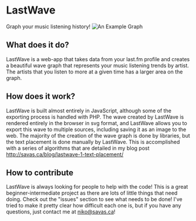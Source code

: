 # LastWave
Graph your music listening history!
![An Example Graph](http://i.imgur.com/jMQoqg6.png)

## What does it do?
LastWave is a web-app that takes data from your last.fm profile and creates a beautiful wave graph that represents your music listening trends by artist. The artists that you listen to more at a given time has a larger area on the graph.

## How does it work?
LastWave is built almost entirely in JavaScript, although some of the exporting process is handled with PHP. The wave created by LastWave is rendered entirely in the browser in svg format, and LastWave allows you to export this wave to multiple sources, including saving it as an image to the web.
The majority of the creation of the wave graph is done by libraries, but the text placement is done manually by LastWave. This is accomplished with a series of algorithms that are detailed in my blog post <http://savas.ca/blog/lastwave-1-text-placement/>

## How to contribute
LastWave is always looking for people to help with the code! This is a great beginner-intermediate project as there are lots of little things that need doing. Check out the "issues" section to see what needs to be done! I've tried to make it pretty clear how difficult each one is, but if you have any questions, just contact me at niko@savas.ca!
